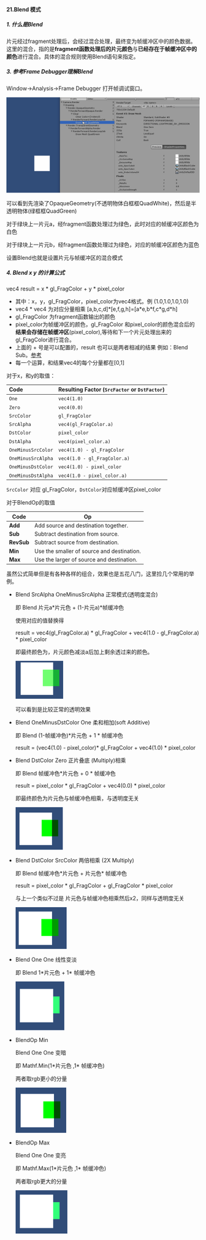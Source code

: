 #### 21.Blend 模式

##### 1. 什么是Blend

片元经过fragment处理后，会经过混合处理，最终变为帧缓冲区中的颜色数据。这里的混合，指的是**fragment函数处理后的片元颜色**与**已经存在于帧缓冲区中的颜色**进行混合。具体的混合规则使用Blend语句来指定。

##### 3. 参考Frame Debugger理解Blend

Window->Analysis->Frame Debugger 打开帧调试窗口。

![](pic/57.gif)

可以看到先渲染了OpaqueGeometry(不透明物体白框框QuadWhite)，然后是半透明物体(绿框框QuadGreen)

对于绿块上一片元a，经fragment函数处理过为绿色，此时对应的帧缓冲区颜色为白色

对于绿块上一片元b，经fragment函数处理过为绿色，对应的帧缓冲区颜色为蓝色

设置Blend也就是设置片元与帧缓冲区的混合模式

##### 4. Blend x y  的计算公式

vec4 result = x * gl_FragColor + y * pixel_color

* 其中：x，y，gl_FragColor，pixel_color为vec4格式。例 (1.0,1.0,1.0,1.0)
* vec4 \* vec4 为对应分量相乘 [a,b,c,d]\*[e,f,g,h]=[a\*e,b\*f,c\*g,d\*h]
* gl_FragColor 为fragment函数输出的颜色
* pixel_color为帧缓冲区的颜色，gl_FragColor 和pixel_color的颜色混合后的**结果会存储在帧缓冲区**(pixel_color),等待和下一个片元处理出来的gl_FragColor进行混合。
* 上面的 + 号是可以配置的，result 也可以是两者相减的结果 例如：Blend Sub。[参考](https://docs.unity3d.com/Manual/SL-Blend.html)
* 每一个运算，和结果vec4的每个分量都在[0,1]



对于x，和y的取值：

| Code               | Resulting Factor (`SrcFactor` or `DstFactor`) |
| :----------------- | :-------------------------------------------- |
| `One`              | `vec4(1.0)`                                   |
| `Zero`             | `vec4(0.0)`                                   |
| `SrcColor`         | `gl_FragColor`                                |
| `SrcAlpha`         | `vec4(gl_FragColor.a)`                        |
| `DstColor`         | `pixel_color`                                 |
| `DstAlpha`         | `vec4(pixel_color.a)`                         |
| `OneMinusSrcColor` | `vec4(1.0) - gl_FragColor`                    |
| `OneMinusSrcAlpha` | `vec4(1.0 - gl_FragColor.a)`                  |
| `OneMinusDstColor` | `vec4(1.0) - pixel_color`                     |
| `OneMinusDstAlpha` | `vec4(1.0 - pixel_color.a)`                   |

`SrcColor` 对应 gl_FragColor，`DstColor`对应帧缓冲区pixel_color

对于BlendOp的取值

| Code       | Op                                         |
| ---------- | ------------------------------------------ |
| **Add**    | Add source and destination together.       |
| **Sub**    | Subtract destination from source.          |
| **RevSub** | Subtract source from destination.          |
| **Min**    | Use the smaller of source and destination. |
| **Max**    | Use the larger of source and destination.  |

虽然公式简单但是有各种各样的组合，效果也是五花八门，这里捡几个常用的举例。

* Blend SrcAlpha OneMinusSrcAlpha   正常模式(透明度混合)

  即 Blend  片元a\*片元色 +  (1-片元a)\*帧缓冲色

  使用对应的值替换得

  result = vec4(gl_FragColor.a) * gl_FragColor + vec4(1.0 - gl_FragColor.a) * pixel_color
  
  即最终颜色为，片元颜色减淡a后加上剩余透过来的颜色。
  
  ![](pic/58.png)
  
  可以看到是比较正常的透明效果
  
* Blend OneMinusDstColor One      柔和相加(soft Additive)

  即 Blend (1-帧缓冲色)*片元色 + 1 * 帧缓冲色

  result = (vec4(1.0) - pixel_color)* gl_FragColor + vec4(1.0) * pixel_color

  

* Blend DstColor Zero   正片叠底 (Multiply)相乘

  即 Blend 帧缓冲色*片元色 + 0 * 帧缓冲色

  result = pixel_color * gl_FragColor + vec4(0.0) * pixel_color

  即最终颜色为片元色与帧缓冲色相乘，与透明度无关

  ![](pic/59.png)
  
* Blend DstColor SrcColor     两倍相乘 (2X Multiply)

  即 Blend 帧缓冲色\*片元色 + 片元色\* 帧缓冲色

  result = pixel_color * gl_FragColor + gl_FragColor  * pixel_color

  与上一个类似不过是  片元色与帧缓冲色相乘然后x2，同样与透明度无关

  ![](pic/60.png)

* Blend One One                  线性变淡

  即 Blend 1\*片元色 + 1\* 帧缓冲色

  ![](pic/63.png)

* BlendOp Min 

  Blend One One  			变暗

  即 Mathf.Min(1\*片元色 ,1\* 帧缓冲色)

  两者取rgb更小的分量

  ![](pic/61.png)

* BlendOp Max 

  Blend One One           变亮

  即 Mathf.Max(1\*片元色 ,1\* 帧缓冲色)

  两者取rgb更大的分量

  ![](pic/62.png)
